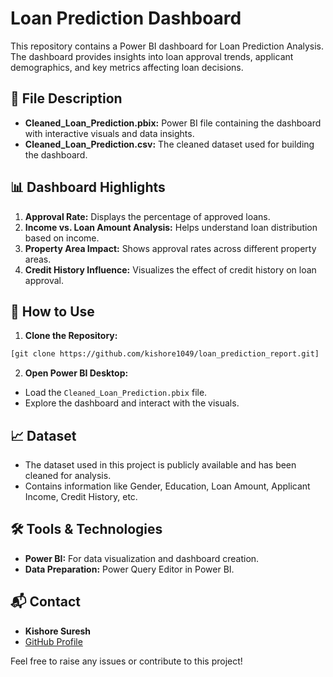 # Loan Prediction Dashboard

This repository contains a Power BI dashboard for Loan Prediction Analysis. The dashboard provides insights into loan approval trends, applicant demographics, and key metrics affecting loan decisions.

## 📁 File Description
- **Cleaned_Loan_Prediction.pbix:** Power BI file containing the dashboard with interactive visuals and data insights.
- **Cleaned_Loan_Prediction.csv:** The cleaned dataset used for building the dashboard.

## 📊 Dashboard Highlights
1. **Approval Rate:** Displays the percentage of approved loans.
2. **Income vs. Loan Amount Analysis:** Helps understand loan distribution based on income.
3. **Property Area Impact:** Shows approval rates across different property areas.
4. **Credit History Influence:** Visualizes the effect of credit history on loan approval.

## 🚀 How to Use
1. **Clone the Repository:**
```bash
[git clone https://github.com/kishore1049/loan_prediction_report.git]
```

2. **Open Power BI Desktop:**
- Load the `Cleaned_Loan_Prediction.pbix` file.
- Explore the dashboard and interact with the visuals.

## 📈 Dataset
- The dataset used in this project is publicly available and has been cleaned for analysis.
- Contains information like Gender, Education, Loan Amount, Applicant Income, Credit History, etc.

## 🛠️ Tools & Technologies
- **Power BI:** For data visualization and dashboard creation.
- **Data Preparation:** Power Query Editor in Power BI.

## 📬 Contact
- **Kishore Suresh**
- [GitHub Profile](https://github.com/kishore1049)

Feel free to raise any issues or contribute to this project!

